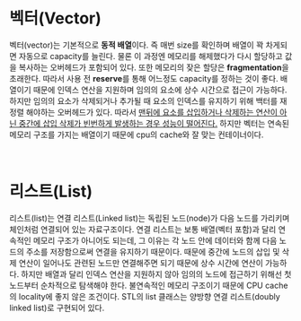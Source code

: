 # 벡터(Vector)   

벡터(vector)는 기본적으로 <b>동적 배열</b>이다. 즉 매번 size를 확인하며 배열이 꽉 차게되면 자동으로 capacity를 늘린다. 물론 이 과정엔 메모리를 해제했다가 다시 할당하고 값을 복사하는 오버헤드가 포함되어 있다. 또한 메모리의 잦은 할당은 <b>fragmentation</b>을 초래한다. 따라서 사용 전 <b>reserve</b>를 통해 어느정도 capacity를 정하는 것이 좋다. 배열이기 때문에 인덱스 연산을 지원하며 임의의 요소에 상수 시간으로 접근이 가능하다. 하지만 임의의 요소가 삭제되거나 추가될 때 요소의 인덱스를 유지하기 위해 백터를 재정렬 해야하는 오버헤드가 있다. 따라서 <u>맨뒤에 요소를 삽입하거나 삭제하는 연산이 아닌 중간에 삽입 삭제가 빈번하게 발생하는 경우 성능이 떨어진다.</u> 하지만 벡터는 연속된 메모리 구조를 가지는 배열이기 때문에 cpu의 cache와 잘 맞는 컨테이너이다. 

<br>

# 리스트(List)
리스트(list)는
연결 리스트(Linked list)는 독립된 노드(node)가 다음 노드를 가리키며 체인처럼 연결되어 있는 자료구조이다. 연결 리스트는 보통 배열(벡터 포함)과 달리 연속적인 메모리 구조가 아니어도 되는데, 그 이유는 각 노드 안에 데이터와 함께 다음 노드의 주소를 저장함으로써 연결을 유지하기 때문이다. 때문에 중간에 노드의 삽입 및 삭제 연산이 일어나도 관련된 노드만 연결해주면 되기 때문에 상수 시간에 연산이 가능하다. 하지만 배열과 달리 인덱스 연산을 지원하지 않아 임의의 노드에 접근하기 위해선 첫 노드부터 순차적으로 탐색해야 한다. 불연속적인 메모리 구조이기 때문에 CPU cache의 locality에 좋지 않은 조건이다. STL의 list 클래스는 양방향 연결 리스트(doubly linked list)로 구현되어 있다.
